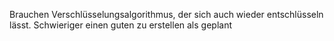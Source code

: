 Brauchen Verschlüsselungsalgorithmus, der sich auch wieder entschlüsseln lässt. Schwieriger einen guten zu erstellen als geplant
